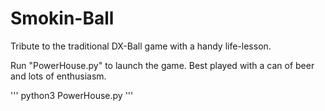 # Smokin-Ball
Tribute to the traditional DX-Ball game with a handy life-lesson.

Run "PowerHouse.py" to launch the game. Best played with a can of beer and lots of enthusiasm. 

'''
python3 PowerHouse.py
'''
